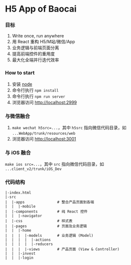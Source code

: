 H5 App of Baocai
================

### 目标
1.  Write once, run anywhere
1.  用 React 重构 H5/M站/微信/App
1.  业务逻辑与前端页面分离
1.  提高前端控件的重用度
1.  最大化全端并行迭代效率

### How to start
1.  安装 [node](https://nodejs.org)
1.  命令行执行 `npm install`
1.  命令行执行 `npm run server`
1.  浏览器访问 [http://localhost:2999](http://localhost:2999)

### 与微信融合
1. `make wechat h5src=...`，其中 `h5src` 指向微信代码目录，如 `...WebApp/trunk/resources/web`
1. 浏览器访问 [http://localhost:3001](http://localhost:3001)

### 与 iOS 融合
`make ios src=...`，其中 `src` 指向微信代码目录，如 `...client_v2/trunk/iOS_Dev`

### 代码结构
```shell
|-index.html
|-src
|  |-apps               # 整合产品页面到各端
|  |  |-mobile
|  |-components         # 纯 React 控件
|  |  |-navigator
|  |-css                # 样式表
|  |-pages              # 页面及业务逻辑
|  |  |-home
|  |  |  |-models       # 业务逻辑 (Model)
|  |  |  |  |-actions
|  |  |  |  |-reducers
|  |  |  |-views        # 产品页面 (View & Controller)
|  |  |-invest
|  |  |-login
```